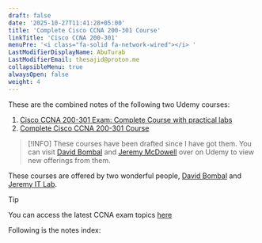 ```yaml
---
draft: false
date: '2025-10-27T11:41:28+05:00'
title: 'Complete Cisco CCNA 200-301 Course'
linkTitle: 'Cisco CCNA 200-301'
menuPre: '<i class="fa-solid fa-network-wired"></i> '
LastModifierDisplayName: AbuTurab
LastModifierEmail: thesajid@proton.me
collapsibleMenu: true
alwaysOpen: false
weight: 4
---
```


These are the combined notes of the following two Udemy courses:
1. [Cisco CCNA 200-301 Exam: Complete Course with practical labs](https://www.udemy.com/share/107WPG3@GS7iXNxlLuMgwnYDstoYq0X8tZbiPu24Jgjx9W_8RQo1FHJHxi9g5zflMjoOBdhbJw==/)
2. [Complete Cisco CCNA 200-301 Course](https://www.udemy.com/share/10bruZ3@LUyNAnoGpoErkeUc4UEnOC9pf7ATEXgDUEwlMTocz8b0rWglouq99o2Awg_mxVgrng==/)

> [!INFO]
> These courses have been drafted since I have got them. You can visit [David Bombal](https://www.udemy.com/user/davidbombal/) and [Jeremy McDowell](https://www.udemy.com/user/jeremy-mcdowell/) over on Udemy to view new offerings from them.

These courses are offered by two wonderful people, [David Bombal](https://www.youtube.com/@davidbombal) and [Jeremy IT Lab](https://www.youtube.com/@JeremysITLab).

> [!TIP]
> You can access the latest CCNA exam topics [here](https://learningnetwork.cisco.com/s/ccna-exam-topics)

Following is the notes index:
